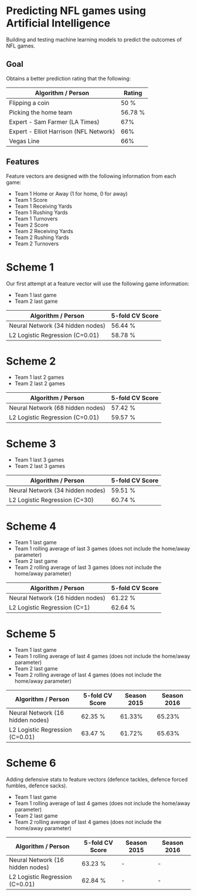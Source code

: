 # Predicting NFL games using Artificial Intelligence
Building and testing machine learning models to predict the outcomes of NFL games.

## Goal
Obtains a better prediction rating that the following:

| Algorithm / Person | Rating |
|--------------------|--------|
| Flipping a coin    | 50 %|
| Picking the home team | 56.78 %|
| Expert - Sam Farmer (LA Times) | 67% |
| Expert - Elliot Harrison (NFL Network) | 66% |
| Vegas Line | 66% |

## Features

Feature vectors are designed with the following information from each game:
- Team 1 Home or Away (1 for home, 0 for away)
- Team 1 Score
- Team 1 Receiving Yards
- Team 1 Rushing Yards
- Team 1 Turnovers
- Team 2 Score
- Team 2 Receiving Yards
- Team 2 Rushing Yards
- Team 2 Turnovers

# Scheme 1
Our first attempt at a feature vector will use the following game information:
- Team 1 last game
- Team 2 last game

| Algorithm / Person | 5-fold CV Score |
|--------------------|--------|
| Neural Network (34 hidden nodes)| 56.44 %|
| L2 Logistic Regression (C=0.01) | 58.78 %|

# Scheme 2
- Team 1 last 2 games
- Team 2 last 2 games

| Algorithm / Person | 5-fold CV Score |
|--------------------|--------|
| Neural Network (68 hidden nodes)| 57.42 %|
| L2 Logistic Regression (C=0.01) | 59.57 %|

# Scheme 3
- Team 1 last 3 games
- Team 2 last 3 games

| Algorithm / Person | 5-fold CV Score |
|--------------------|--------|
| Neural Network (34 hidden nodes)| 59.51 %|
| L2 Logistic Regression (C=30) |60.74 %|

# Scheme 4
- Team 1 last game
- Team 1 rolling average of last 3 games (does not include the home/away parameter)
- Team 2 last game
- Team 2 rolling average of last 3 games (does not include the home/away parameter)

| Algorithm / Person | 5-fold CV Score |
|--------------------|--------|
| Neural Network (16 hidden nodes)| 61.22 %|
| L2 Logistic Regression (C=1) |62.64 %|

# Scheme 5
- Team 1 last game
- Team 1 rolling average of last 4 games (does not include the home/away parameter)
- Team 2 last game
- Team 2 rolling average of last 4 games (does not include the home/away parameter)

| Algorithm / Person | 5-fold CV Score | Season 2015 | Season 2016 |
|--------------------|-----------------|-------------|-------------|
| Neural Network (16 hidden nodes)| 62.35 %| 61.33% | 65.23% |
| L2 Logistic Regression (C=0.01) | 63.47 %| 61.72% | 65.63% |

# Scheme 6
Adding defensive stats to feature vectors (defence tackles, defence forced fumbles, defence sacks).
- Team 1 last game
- Team 1 rolling average of last 4 games (does not include the home/away parameter)
- Team 2 last game
- Team 2 rolling average of last 4 games (does not include the home/away parameter)

| Algorithm / Person | 5-fold CV Score | Season 2015 | Season 2016 |
|--------------------|-----------------|-------------|-------------|
| Neural Network (16 hidden nodes)| 63.23 %| - | - |
| L2 Logistic Regression (C=0.01) | 62.84 %| - | - |
